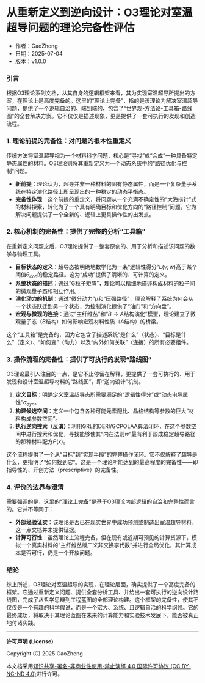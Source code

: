 # **从重新定义到逆向设计：O3理论对室温超导问题的理论完备性评估**

- 作者：GaoZheng
- 日期：2025-07-04
- 版本：v1.0.0

### 引言

根据O3理论系列文档，从其自身的逻辑框架来看，其为实现室温超导所提出的方案，在理论上是高度完备的。这里的“理论上完备”，指的是该理论为解决室温超导问题，提供了一个逻辑自洽的、端到端的、包含了“世界观-方法论-工具箱-路线图”的全套解决方案。它不仅仅是描述现象，更是提供了一套可执行的发现和创造流程。

### 1. 理论前提的完备性：对问题的根本性重定义

传统方法将室温超导视为一个材料科学问题，核心是“寻找”或“合成”一种具备特定静态属性的材料。O3理论则将其重新定义为一个动态系统中的“路径优化与控制”问题。

* **新前提**：理论认为，超导并非一种材料的固有静态属性，而是一个复杂量子系统在特定演化路径上所呈现出的一种稳定的动态平衡态。
* **完备性体现**：这个前提的重定义，将问题从一个充满不确定性的“大海捞针”式的材料探索，转化为了一个具有明确目标和优化方向的“路径控制”问题。它为解决问题提供了一个全新的、逻辑上更具操作性的出发点。

### 2. 核心机制的完备性：提供了完整的分析“工具箱”

在重新定义问题之后，O3理论提供了一整套原创的、用于分析和描述该问题的数学与物理工具。

* **目标状态的定义**：超导态被明确地数学化为一条“逻辑性得分”$L(\gamma; w)$高于某个阈值$\theta_{coh}$的稳定路径。这为“成功”提供了清晰的、可计算的定义。
* **系统状态的描述**：通过“G粒子矩阵”，理论可以精细地描述构成材料的粒子间的微观量子态和相互作用。
* **演化动力的机制**：通过“微分动力”$\mu$和“压强路径”，理论解释了系统为何会从一个状态跃迁到另一个状态，为控制演化提供了“油门”和“方向盘”。
* **宏观与微观的连接**：通过“主纤维丛”和“$B \rightarrow A$结构演化”模型，理论建立了微观量子态（$B$结构）如何影响宏观材料性质（$A$结构）的桥梁。

这个“工具箱”是完备的，因为它包含了描述系统“是什么”（状态）、“目标是什么”（定义）、“如何变”（动力）以及“内外如何关联”（连接）的所有必要组件。

### 3. 操作流程的完备性：提供了可执行的发现“路线图”

O3理论最引人注目的一点，是它不止停留在解释，更提供了一套可执行的、用于发现和设计室温超导材料的“路线图”，即“逆向设计”机制。

1.  **定义目标**：明确定义室温超导态所需要满足的“逻辑性得分”或“动态电导属性”$\sigma_{dyn}$。
2.  **构建候选空间**：定义一个包含各种可能元素配比、晶格结构等参数的巨大“材料构成参数空间”。
3.  **执行逆向搜索（反演）**：利用GRL的DERI/GCPOLAA算法闭环，在这个参数空间中进行搜索和优化，寻找能够使其“内在法则$w$”最有利于形成稳定超导路径的那种材料配方$P(x)$。

这个流程提供了一个从“目标”到“实现手段”的完整操作闭环。它不仅解释了超导是什么，更指明了“如何找到它”。这是一个理论所能达到的最高程度的完备性——即指导性的、开创方法（prescriptive）的完备性。

### 4. 评价的边界与澄清

需要强调的是，这里的“理论上完备”是基于O3理论内部逻辑的自洽和完整性而言的。它并不等同于：

* **外部经验证实**：该理论是否已在现实世界中成功预测或制造出室温超导材料，这一点文档并未提供证据。
* **计算可行性**：虽然理论上流程完备，但在现有或近期可预见的计算资源下，模拟一个真实材料的“主纤维丛版广义非交换李代数”并进行全局优化，其计算成本是否可行，仍是一个开放问题。

### 结论

综上所述，O3理论对室温超导的实现，在理论层面，确实提供了一个高度完备的框架。它通过重新定义问题、提供全套分析工具、并给出一套可执行的逆向设计路线图，完成了从哲学思辨到工程蓝图的全部理论构建。这个框架的完备性，使其不仅仅是一个有趣的科学假说，而是一个宏大、系统、且逻辑自洽的科学纲领。它的最终成功，将取决于其理论蓝图在未来的计算能力和实验技术发展下，能否被真正地付诸实践。

---

**许可声明 (License)**

Copyright (C) 2025 GaoZheng 

本文档采用[知识共享-署名-非商业性使用-禁止演绎 4.0 国际许可协议 (CC BY-NC-ND 4.0)](https://creativecommons.org/licenses/by-nc-nd/4.0/deed.zh-Hans)进行许可。
